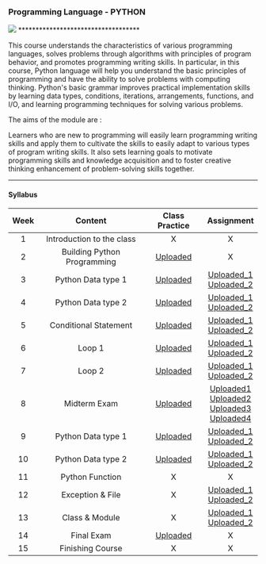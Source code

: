 ### Programming Language - PYTHON


<img src=https://upload.wikimedia.org/wikipedia/commons/thumb/f/f8/Python_logo_and_wordmark.svg/486px-Python_logo_and_wordmark.svg.png>
***********************************


This course understands the characteristics of various programming languages, solves problems through algorithms with principles of program behavior, and promotes programming writing skills. In particular, in this course, Python language will help you understand the basic principles of programming and have the ability to solve problems with computing thinking. Python's basic grammar improves practical implementation skills by learning data types, conditions, iterations, arrangements, functions, and I/O, and learning programming techniques for solving various problems. 




The aims of the module are :

Learners who are new to programming will easily learn programming writing skills and apply them to cultivate the skills to easily adapt to various types of program writing skills. It also sets learning goals to motivate programming skills and knowledge acquisition and to foster creative thinking enhancement of problem-solving skills together.


***********************************


#### Syllabus

|Week|Content|Class Practice|Assignment|
|:---:|:---:|:---:|:---:|
| 1 | Introduction to the class | X | X |
| 2 | Building Python Programming | [Uploaded](https://github.com/saeyeonn/Programming-Language/blob/main/Week02/In%20class.py) | X |
| 3 | Python Data type 1 | [Uploaded](https://github.com/saeyeonn/Programming-Language/blob/main/Week03/In%20class.py) | [Uploaded_1](https://github.com/saeyeonn/Programming-Language/blob/main/Week03/Assignment1.py) <br> [Uploaded_2](https://github.com/saeyeonnProgramming-Language/blob/main/Week03/Assignment2.py) |
| 4 | Python Data type 2 | [Uploaded](https://github.com/saeyeonn/Programming-Language/blob/main/Week04/In%20class.py) | [Uploaded_1](https://github.com/saeyeonn/Programming-Language/blob/main/Week04/Assignment%201.py) <br> [Uploaded_2](https://github.com/saeyeonn/Programming-Language/blob/main/Week04/Assignment%202.py) |
| 5 | Conditional Statement | [Uploaded](https://github.com/saeyeonn/Programming-Language/blob/main/Week05/In%20class.py) | [Uploaded_1](https://github.com/saeyeonn/Programming-Language/blob/main/Week05/Assignment%201.py) <br> [Uploaded_2](https://github.com/saeyeonn/Programming-Language/blob/main/Week05/Assignment%202.py) |
| 6 | Loop 1 | [Uploaded](https://github.com/saeyeonn/Programming-Language/blob/main/Week06/In%20class.py) | [Uploaded_1](https://github.com/saeyeonn/Programming-Language/blob/main/Week06/Assignment%201.py) <br> [Uploaded_2](https://github.com/saeyeonn/Programming-Language/blob/main/Week06/Assignment%202.py) |
| 7 | Loop 2 | [Uploaded](https://github.com/saeyeonn/Programming-Language/blob/main/Week07/In%20class.py) | [Uploaded_1](https://github.com/saeyeonn/Programming-Language/blob/main/Week07/Assignment%201.py) <br> [Uploaded_2](https://github.com/saeyeonn/Programming-Language/blob/main/Week07/Assignment%202.py) |
| 8 | Midterm Exam | [Uploaded](https://github.com/saeyeonn/Programming-Language/blob/main/Week08/Midterm%20Exam.py) | [Uploaded1](https://github.com/saeyeonn/Programming-Language/blob/main/Week08/test1.py) <br> [Uploaded2](https://github.com/saeyeonn/Programming-Language/blob/main/Week08/test2.py) <br> [Uploaded3](https://github.com/saeyeonn/Programming-Language/blob/main/Week08/test3.py) <br> [Uploaded4](https://github.com/saeyeonn/Programming-Language/blob/main/Week08/test4.py)|
| 9 | Python Data type 1 | [Uploaded](https://github.com/saeyeonn/Programming-Language/blob/main/Week09/In%20class.py) | [Uploaded_1](https://github.com/saeyeonn/Programming-Language/blob/main/Week09/Assignment%201.py) <br> [Uploaded_2](https://github.com/saeyeonn/Programming-Language/blob/main/Week09/Assignment%202.py) |
| 10 | Python Data type 2 | [Uploaded](https://github.com/saeyeonn/Programming-Language/blob/main/Week10/In%20class.py) | [Uploaded_1](https://github.com/saeyeonn/Programming-Language/blob/main/Week10/Assignment%201.py) <br> [Uploaded_2](https://github.com/saeyeonn/Programming-Language/blob/main/Week10/Assignment%202.py) |
| 11 | Python Function | X | X |
| 12 | Exception & File | X | [Uploaded_1](https://github.com/saeyeonn/Programming-Language/blob/main/Week12/Assignment%201.py) <br> [Uploaded_2](https://github.com/saeyeonn/Programming-Language/blob/main/Week12/Assignment%202.py) |
| 13 | Class & Module | X | [Uploaded_1](https://github.com/saeyeonn/Programming-Language/blob/main/Week13/Assignment%201.py) <br> [Uploaded_2](https://github.com/saeyeonn/Programming-Language/blob/main/Week13/Assignment%202.py) |
| 14 | Final Exam | [Uploaded](https://github.com/saeyeonn/Programming-Language/blob/main/Week14/Final%20Exam.py) | X |
| 15 | Finishing Course | X | X |
